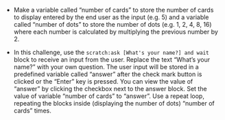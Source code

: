 - Make a variable called “number of cards” to store the number of cards to display entered by the end user as the input (e.g. 5) and a variable called “number of dots” to store the number of dots (e.g. 1, 2, 4, 8, 16) where each number is calculated by multiplying the previous number by 2.

- In this challenge, use the `scratch:ask [What's your name?] and wait` block to receive an input from the user. Replace the text “What’s your name?” with your own question. The user input will be stored in a predefined variable called “answer” after the check mark button is clicked or the “Enter” key is pressed. You can view the value of “answer” by clicking the checkbox next to the answer block. Set the value of variable “number of cards” to “answer”. Use a repeat loop, repeating the blocks inside (displaying the number of dots) “number of cards” times.